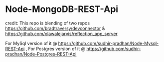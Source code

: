 # Node-MongoDB-REST-Api
credit:
This repo is blending of two repos https://github.com/bradtraversy/devconnector & https://github.com/olawalejarvis/reflection_app_server

For MySql version of it @ https://github.com/sudhir-pradhan/Node-Mysql-REST-Api , For Postgres version of it @ https://github.com/sudhir-pradhan/Node-Postgres-REST-Api

